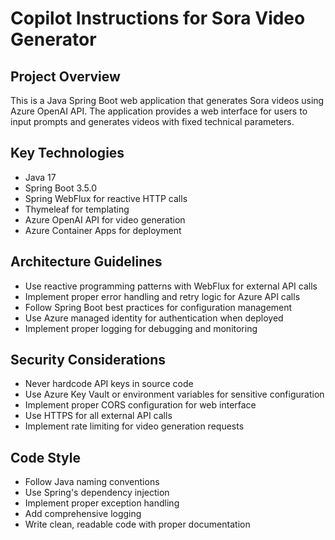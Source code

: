 # Copilot Instructions for Sora Video Generator

<!-- Use this file to provide workspace-specific custom instructions to Copilot. For more details, visit https://code.visualstudio.com/docs/copilot/copilot-customization#_use-a-githubcopilotinstructionsmd-file -->

## Project Overview
This is a Java Spring Boot web application that generates Sora videos using Azure OpenAI API. The application provides a web interface for users to input prompts and generates videos with fixed technical parameters.

## Key Technologies
- Java 17
- Spring Boot 3.5.0
- Spring WebFlux for reactive HTTP calls
- Thymeleaf for templating
- Azure OpenAI API for video generation
- Azure Container Apps for deployment

## Architecture Guidelines
- Use reactive programming patterns with WebFlux for external API calls
- Implement proper error handling and retry logic for Azure API calls
- Follow Spring Boot best practices for configuration management
- Use Azure managed identity for authentication when deployed
- Implement proper logging for debugging and monitoring

## Security Considerations
- Never hardcode API keys in source code
- Use Azure Key Vault or environment variables for sensitive configuration
- Implement proper CORS configuration for web interface
- Use HTTPS for all external API calls
- Implement rate limiting for video generation requests

## Code Style
- Follow Java naming conventions
- Use Spring's dependency injection
- Implement proper exception handling
- Add comprehensive logging
- Write clean, readable code with proper documentation
